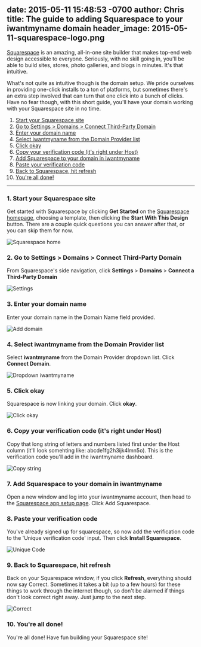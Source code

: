 date: 2015-05-11 15:48:53 -0700
author: Chris
title: The guide to adding Squarespace to your iwantmyname domain
header_image: 2015-05-11-squarespace-logo.png
----

<!-- excerpt -->

[Squarespace](https://iwantmyname.com/features/applications/custom-domain-apps/websites/squarespace-build-your-website-with-own-url) is an amazing, all-in-one site builder that makes top-end web design accessible to everyone. Seriously, with no skill going in, you'll be able to build sites, stores, photo galleries, and blogs in minutes. It's that intuitive. 

What's not quite as intuitive though is the domain setup. We pride ourselves in providing one-click installs to a ton of platforms, but sometimes there's an extra step involved that can turn that one click into a bunch of clicks. Have no fear though, with this short guide, you'll have your domain working with your Squarespace site in no time. 

<!-- /excerpt -->

1. [Start your Squarespace site](#section-1)
2. [Go to Settings > Domains > Connect Third-Party Domain](#section-2)
3. [Enter your domain name](#section-3)
4. [Select iwantmyname from the Domain Provider list](#section-4)
5. [Click okay](#section-5)
6. [Copy your verification code (it's right under Host)](#section-6)
7. [Add Squarespace to your domain in iwantmyname](#section-7)
8. [Paste your verification code](#section-8)
9. [Back to Squarespace, hit refresh](#section-9)
10. [You're all done!](#section-10)

***

<h3 id="section-1">1. Start your Squarespace site</h3>

Get started with Squarespace by clicking **Get Started** on the [Squarespace homepage](http://squarespace.com), choosing a template, then clicking the **Start With This Design** button. There are a couple quick questions you can answer after that, or you can skip them for now. 

![Squarespace home](/media/2015-05-11-squarespace-home.jpg)

<h3 id="section-2">2. Go to Settings > Domains > Connect Third-Party Domain</h3>

From Squarespace's side navigation, click **Settings** > **Domains** > **Connect a Third-Party Domain**

![Settings](/media/2015-05-11-squarespace-settings.jpg)

<h3 id="section-3">3. Enter your domain name</h3>

Enter your domain name in the Domain Name field provided.

![Add domain](/media/2015-05-11-squarespace-domain-iwantmyblog.jpg)

<h3 id="section-4">4. Select iwantmyname from the Domain Provider list</h3>

Select **iwantmyname** from the Domain Provider dropdown list. Click **Connect Domain**.

![Dropdown iwantmyname](/media/2015-05-11-squarespace-select-iwantmyname.jpg)

<h3 id="section-5">5. Click okay</h3>

Squarespace is now linking your domain. Click **okay**. 

![Click okay](/media/2015-05-11-squarespace-in-progress.jpg)

<h3 id="section-6">6. Copy your verification code (it's right under Host)</h3>

Copy that long string of letters and numbers listed first under the Host column (it'll look somehting like: abcde1fg2h3ijk4lmn5o). This is the verification code you'll add in the iwantmyname dashboard. 

![Copy string](/media/2015-05-11-squarespace-host.jpg)

<h3 id="section-7">7. Add Squarespace to your domain in iwantmyname</h3>

Open a new window and log into your iwantmyname account, then head to the [Squarespace app setup page](https://iwantmyname.com/dashboard/apps/setup/Squarespace/). Click Add Squarespace. 

<h3 id="section-8">8. Paste your verification code</h3>

You've already signed up for squarespace, so now add the verification code to the 'Unique verification code' input. Then click **Install Squarespace**.

![Unique Code](/media/2015-05-11-squarespace-unique-ver.jpg)

<h3 id="section-9">9. Back to Squarespace, hit refresh</h3>

Back on your Squarespace window, if you click **Refresh**, everything should now say Correct. Sometimes it takes a bit (up to a few hours) for these things to work through the internet though, so don't be alarmed if things don't look correct right away. Just jump to the next step.

![Correct](/media/2015-05-11-squarespace-correct.jpg)

<h3 id="section-10">10. You're all done!</h3>

You're all done! Have fun building your Squarespace site!
